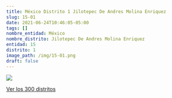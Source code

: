 ```yaml
---
title: México Distrito 1 Jilotepec De Andres Molina Enriquez
slug: 15-01
date: 2021-06-24T10:46:05-05:00
tags: []
nombre_entidad: México
nombre_distrito: Jilotepec De Andres Molina Enriquez
entidad: 15
distrito: 1
image_path: /img/15-01.png
draft: false
---
```


![](/img/15-01.png)

[Ver los 300 distritos](/docs/elecciones-2021)
